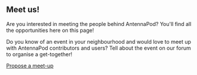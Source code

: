 ## Meet us!

Are you interested in meeting the people behind AntennaPod? You'll find all the opportunities here on this page!

Do you know of an event in your neighbourhood and would love to meet up with AntennaPod contributors and users? Tell about the event on our forum to organise a get-together!

[Propose a meet-up](https://forum.antennapod.org)
